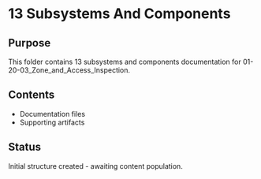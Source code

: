 # 13 Subsystems And Components

## Purpose
This folder contains 13 subsystems and components documentation for 01-20-03_Zone_and_Access_Inspection.

## Contents
- Documentation files
- Supporting artifacts

## Status
Initial structure created - awaiting content population.
